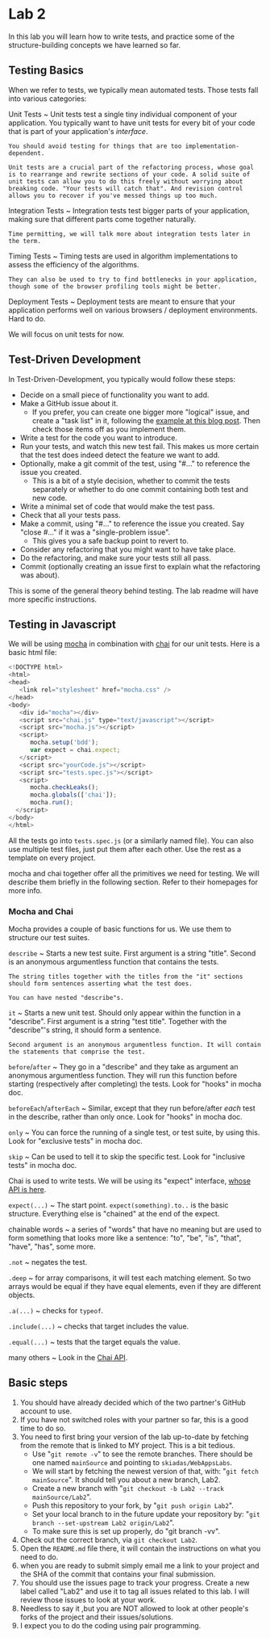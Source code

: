 # Lab 2

In this lab you will learn how to write tests, and practice some of the structure-building concepts we have learned so far.

## Testing Basics

When we refer to tests, we typically mean automated tests. Those tests fall into various categories:

Unit Tests
  ~ Unit tests test a single tiny individual component of your application. You typically want to have unit tests for every bit of your code that is part of your application's *interface*.

    You should avoid testing for things that are too implementation-dependent.

    Unit tests are a crucial part of the refactoring process, whose goal is to rearrange and rewrite sections of your code. A solid suite of unit tests can allow you to do this freely without worrying about breaking code. "Your tests will catch that". And revision control allows you to recover if you've messed things up too much.

Integration Tests
  ~ Integration tests test bigger parts of your application, making sure that different parts come together naturally.

    Time permitting, we will talk more about integration tests later in the term.

Timing Tests
  ~ Timing tests are used in algorithm implementations to assess the efficiency of the algorithms.

    They can also be used to try to find bottlenecks in your application, though some of the browser profiling tools might be better.

Deployment Tests
  ~ Deployment tests are meant to ensure that your application performs well on various browsers / deployment environments. Hard to do.

We will focus on unit tests for now.

## Test-Driven Development

In Test-Driven-Development, you typically would follow these steps:

- Decide on a small piece of functionality you want to add.
- Make a GitHub issue about it.
    - If you prefer, you can create one bigger more "logical" issue, and create a "task list" in it, following the [example at this blog post](https://github.com/blog/1375%0A-task-lists-in-gfm-issues-pulls-comments). Then check those items off as you implement them.
- Write a test for the code you want to introduce.
- Run your tests, and watch this new test fail. This makes us more certain that the test does indeed detect the feature we want to add.
- Optionally, make a git commit of the test, using "#..." to reference the issue you created.
    - This is a bit of a style decision, whether to commit the tests separately or whether to do one commit containing both test and new code.
- Write a minimal set of code that would make the test pass.
- Check that all your tests pass.
- Make a commit, using "#..." to reference the issue you created. Say "close #..." if it was a "single-problem issue".
    - This gives you a safe backup point to revert to.
- Consider any refactoring that you might want to have take place.
- Do the refactoring, and make sure your tests still all pass.
- Commit (optionally creating an issue first to explain what the refactoring was about).

This is some of the general theory behind testing. The lab readme will have more specific instructions.

## Testing in Javascript

We will be using [mocha](http://mochajs.org/) in combination with [chai](http://chaijs.com/) for our unit tests. Here is a basic html file:

```javascript
<!DOCTYPE html>
<html>
<head>
   <link rel="stylesheet" href="mocha.css" />
</head>
<body>
   <div id="mocha"></div>
   <script src="chai.js" type="text/javascript"></script>
   <script src="mocha.js"></script>
   <script>
      mocha.setup('bdd');
      var expect = chai.expect;
   </script>
   <script src="yourCode.js"></script>
   <script src="tests.spec.js"></script>
   <script>
      mocha.checkLeaks();
      mocha.globals(['chai']);
      mocha.run();
  </script>
</body>
</html>
```

All the tests go into `tests.spec.js` (or a similarly named file). You can also use multiple test files, just put them after each other. Use the rest as a template on every project.

mocha and chai together offer all the primitives we need for testing. We will describe them briefly in the following section. Refer to their homepages for more info.

### Mocha and Chai

Mocha provides a couple of basic functions for us. We use them to structure our test suites.

`describe`
  ~ Starts a new test suite. First argument is a string "title". Second is an anonymous argumentless function that contains the tests.

    The string titles together with the titles from the "it" sections should form sentences asserting what the test does.

    You can have nested "describe"s.

`it`
  ~ Starts a new unit test. Should only appear within the function in a "describe". First argument is a string "test title". Together with the "describe"'s string, it should form a sentence.

    Second argument is an anonymous argumentless function. It will contain the statements that comprise the test.

`before`/`after`
  ~ They go in a "describe" and they take as argument an anonymous argumentless function. They will run this function before starting (respectively after completing) the tests. Look for "hooks" in mocha doc.

`beforeEach`/`afterEach`
  ~ Similar, except that they run before/after *each* test in the describe, rather than only once. Look for "hooks" in mocha doc.

`only`
  ~ You can force the running of a single test, or test suite, by using this. Look for "exclusive tests" in mocha doc.

`skip`
  ~ Can be used to tell it to skip the specific test. Look for "inclusive tests" in mocha doc.

Chai is used to write tests. We will be using its "expect" interface, [whose API is here](http://chaijs.com/api/bdd/).

`expect(...)`
  ~ The start point. `expect(something).to..` is the basic structure. Everything else is "chained" at the end of the expect.

chainable words
  ~ a series of "words" that have no meaning but are used to form something that looks more like a sentence: "to", "be", "is", "that", "have", "has", some more.

`.not`
  ~ negates the test.

`.deep`
  ~ for array comparisons, it will test each matching element. So two arrays would be equal if they have equal elements, even if they are different objects.

`.a(...)`
  ~ checks for `typeof`.

`.include(...)`
  ~ checks that target includes the value.

`.equal(...)`
  ~ tests that the target equals the value.

many others
  ~ Look in the [Chai API](http://chaijs.com/api/bdd/).

## Basic steps

1. You should have already decided which of the two partner's GitHub account to use.
2. If you have not switched roles with your partner so far, this is a good time to do so.
3. You need to first bring your version of the lab up-to-date by fetching from the remote that is linked to MY project. This is a bit tedious.
    - Use "`git remote -v`" to see the remote branches. There should be one named `mainSource` and pointing to `skiadas/WebAppsLabs`.
    - We will start by fetching the newest version of that, with: "`git fetch mainSource`". It should tell you about a new branch, Lab2.
    - Create a new branch with "`git checkout -b Lab2 --track mainSource/Lab2`".
    - Push this repository to your fork, by "`git push origin Lab2`".
    - Set your local branch to in the future update your repository by: "`git branch --set-upstream Lab2 origin/Lab2`".
    - To make sure this is set up properly, do "git branch -vv".
4. Check out the correct branch, via `git checkout Lab2`.
5. Open the `README.md` file there, it will contain the instructions on what you need to do.
6. when you are ready to submit simply email me a link to your project and the SHA of the commit that contains your final submission.
7. You should use the issues page to track your progress. Create a new label called "Lab2" and use it to tag all issues related to this lab. I will review those issues to look at your work.
8. Needless to say it ,but you are NOT allowed to look at other people's forks of the project and their issues/solutions.
9. I expect you to do the coding using pair programming.
